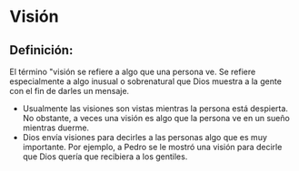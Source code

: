 # Visión

## Definición: 

El término "visión se refiere a algo que una persona ve. Se refiere especialmente a algo inusual o sobrenatural que Dios muestra a la gente con el fin de darles un mensaje.

* Usualmente las visiones son vistas mientras la persona está despierta. No obstante, a veces una visión es algo que la persona ve en un sueño mientras duerme.
* Dios envía visiones para decirles a las personas algo que es muy importante. Por ejemplo, a Pedro se le mostró una visión para decirle que Dios quería que recibiera a los gentiles.

